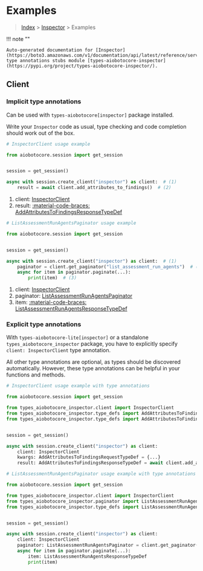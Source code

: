 # Examples

> [Index](../README.md) > [Inspector](./README.md) > Examples

!!! note ""

    Auto-generated documentation for [Inspector](https://boto3.amazonaws.com/v1/documentation/api/latest/reference/services/inspector.html#inspector)
    type annotations stubs module [types-aiobotocore-inspector](https://pypi.org/project/types-aiobotocore-inspector/).

## Client

### Implicit type annotations

Can be used with `types-aiobotocore[inspector]` package installed.

Write your `Inspector` code as usual,
type checking and code completion should work out of the box.



```python
# InspectorClient usage example

from aiobotocore.session import get_session


session = get_session()

async with session.create_client("inspector") as client:  # (1)
    result = await client.add_attributes_to_findings()  # (2)
```

1. client: [InspectorClient](./client.md)
2. result: [:material-code-braces: AddAttributesToFindingsResponseTypeDef](./type_defs.md#addattributestofindingsresponsetypedef) 



```python
# ListAssessmentRunAgentsPaginator usage example

from aiobotocore.session import get_session


session = get_session()

async with session.create_client("inspector") as client:  # (1)
    paginator = client.get_paginator("list_assessment_run_agents")  # (2)
    async for item in paginator.paginate(...):
        print(item)  # (3)
```

1. client: [InspectorClient](./client.md)
2. paginator: [ListAssessmentRunAgentsPaginator](./paginators.md#listassessmentrunagentspaginator)
3. item: [:material-code-braces: ListAssessmentRunAgentsResponseTypeDef](./type_defs.md#listassessmentrunagentsresponsetypedef) 




### Explicit type annotations

With `types-aiobotocore-lite[inspector]`
or a standalone `types_aiobotocore_inspector` package, you have to explicitly specify
`client: InspectorClient` type annotation.

All other type annotations are optional, as types should be discovered automatically.
However, these type annotations can be helpful in your functions and methods.


```python
# InspectorClient usage example with type annotations

from aiobotocore.session import get_session

from types_aiobotocore_inspector.client import InspectorClient
from types_aiobotocore_inspector.type_defs import AddAttributesToFindingsResponseTypeDef
from types_aiobotocore_inspector.type_defs import AddAttributesToFindingsRequestTypeDef


session = get_session()

async with session.create_client("inspector") as client:
    client: InspectorClient
    kwargs: AddAttributesToFindingsRequestTypeDef = {...}
    result: AddAttributesToFindingsResponseTypeDef = await client.add_attributes_to_findings(**kwargs)
```



```python
# ListAssessmentRunAgentsPaginator usage example with type annotations

from aiobotocore.session import get_session

from types_aiobotocore_inspector.client import InspectorClient
from types_aiobotocore_inspector.paginator import ListAssessmentRunAgentsPaginator
from types_aiobotocore_inspector.type_defs import ListAssessmentRunAgentsResponseTypeDef


session = get_session()

async with session.create_client("inspector") as client:
    client: InspectorClient
    paginator: ListAssessmentRunAgentsPaginator = client.get_paginator("list_assessment_run_agents")
    async for item in paginator.paginate(...):
        item: ListAssessmentRunAgentsResponseTypeDef
        print(item)
```


